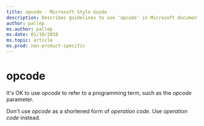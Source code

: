 ```yaml
---
title: opcode - Microsoft Style Guide
description: Describes guidelines to use 'opcode' in Microsoft documents.
author: pallep
ms.author: pallep
ms.date: 01/19/2018
ms.topic: article
ms.prod: non-product-specific
---
```


# opcode

It's OK to use *opcode* to refer to a programming term, such as the *opcode* parameter. 

Don't use *opcode* as a shortened form of *operation code*. Use *operation code* instead.
